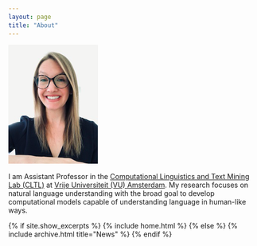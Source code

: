 ```yaml
---
layout: page
title: "About"
---
```


![Lucia](docs/assets/images/lucia3.png)

I am Assistant Professor in the [Computational Linguistics and Text Mining Lab (CLTL)](http://www.cltl.nl)
at [Vrije Universiteit (VU) Amsterdam](https://vu.nl/nl). My research focuses on natural language understanding with the broad goal
to develop computational models capable of understanding language in human-like ways. 


{% if site.show_excerpts %}
  {% include home.html %}
{% else %}
  {% include archive.html title="News" %}
{% endif %}







 

